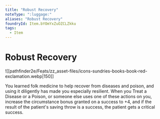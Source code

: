 ```yaml
---
title: "Robust Recovery"
noteType: ":luggage:"
aliases: "Robust Recovery"
foundryId: Item.bYOmYxZuOZCLZkku
tags:
  - Item
---
```


# Robust Recovery
![[pathfinder2e/Feats/zz_asset-files/icons-sundries-books-book-red-exclamation.webp|150]]

You learned folk medicine to help recover from diseases and poison, and using it diligently has made you especially resilient. When you Treat a Disease or a Poison, or someone else uses one of these actions on you, increase the circumstance bonus granted on a success to +4, and if the result of the patient's saving throw is a success, the patient gets a critical success.
